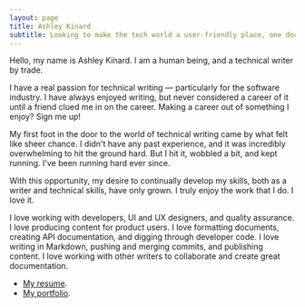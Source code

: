 ```yaml
---
layout: page
title: Ashley Kinard
subtitle: Looking to make the tech world a user-friendly place, one document at a time.
---
```


Hello, my name is Ashley Kinard. I am a human being, and a technical writer by trade.

I have a real passion for technical writing — particularly for the software industry. I have always enjoyed writing, but never considered a career of it until a friend clued me in on the career. Making a career out of something I enjoy? Sign me up!

My first foot in the door to the world of technical writing came by what felt like sheer chance. I didn't have any past experience, and it was incredibly overwhelming to hit the ground hard. But I hit it, wobbled a bit, and kept running. I've been running hard ever since.

With this opportunity, my desire to continually develop my skills, both as a writer and technical skills, have only grown. I truly enjoy the work that I do. I love it.

I love working with developers, UI and UX designers, and quality assurance. I love producing content for product users. I love formatting documents, creating API documentation, and digging through developer code. I love writing in Markdown, pushing and merging commits, and publishing content. I love working with other writers to collaborate and create great documentation.

* [My resume](/resume.md).
* [My portfolio](/portfolio.md).